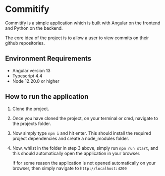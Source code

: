 # Commitify

Commitify is a simple application which is built with Angular
on the frontend and Python on the backend.

The core idea of the project is to allow a user to view
commits on their github repositories.

## Environment Requirements

- Angular version 13
- Typescript 4.4
- Node 12.20.0 or higher

## How to run the application

1. Clone the project.

2. Once you have cloned the project, on your terminal or
   cmd, navigate to the projects folder.

3. Now simply type `npm i` and hit enter. This should install
   the required project dependencies and create a node_modules
   folder.

4. Now, whilst in the folder in step 3 above, simply run
   `npm run start`, and this should automatically open the
   application in your browser.

   If for some reason the application is not opened automatically on your browser, then simply navigate to
   `http://localhost:4200`
